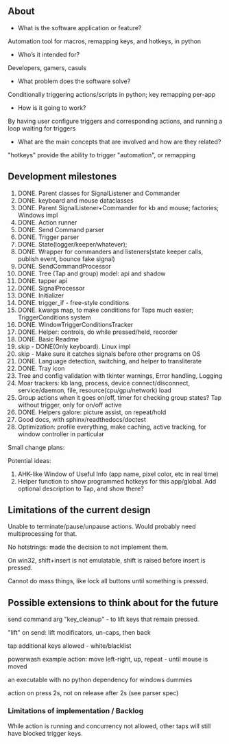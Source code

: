 ## About

- What is the software application or feature?

Automation tool for macros, remapping keys, and hotkeys, in python

- Who’s it intended for?

Developers, gamers, casuls

- What problem does the software solve?

Conditionally triggering actions/scripts in python; key remapping per-app

- How is it going to work?

By having user configure triggers and corresponding actions, and running a loop waiting for triggers

- What are the main concepts that are involved and how are they related?

"hotkeys" provide the ability to trigger "automation", or remapping

## Development milestones

1. DONE. Parent classes for SignalListener and Commander
2. DONE. keyboard and mouse dataclasses
3. DONE. Parent SignalListener+Commander for kb and mouse; factories; Windows impl
4. DONE. Action runner
5. DONE. Send Command parser
6. DONE. Trigger parser
7. DONE. State(logger/keeper/whatever);
8. DONE. Wrapper for commanders and listeners(state keeper calls, publish event, bounce fake signal)
9. DONE. SendCommandProcessor
10. DONE. Tree (Tap and group) model: api and shadow
11. DONE. tapper api
12. DONE. SignalProcessor
13. DONE. Initializer
14. DONE. trigger_if - free-style conditions
15. DONE. kwargs map, to make conditions for Taps much easier; TriggerConditions system
16. DONE. WindowTriggerConditionsTracker
17. DONE. Helper: controls, do while pressed/held, recorder
18. DONE. Basic Readme
19. skip - DONE(Only keyboard). Linux impl
20. skip - Make sure it catches signals before other programs on OS
21. DONE. Language detection, switching, and helper to transliterate
22. DONE. Tray icon
23. Tree and config validation with tkinter warnings, Error handling, Logging
24. Moar trackers: kb lang, process, device connect/disconnect, service/daemon, file, resource(cpu/gpu/network) load
25. Group actions when it goes on/off, timer for checking group states? Tap without trigger, only for on/off active
26. DONE. Helpers galore: picture assist, on repeat/hold
27. Good docs, with sphinx/readthedocs/doctest
28. Optimization: profile everything, make caching, active tracking, for window controller in particular

Small change plans:


Potential ideas:
1. AHK-like Window of Useful Info (app name, pixel color, etc in real time)
2. Helper function to show programmed hotkeys for this app/global. Add optional description to Tap, and show there?


## Limitations of the current design

Unable to terminate/pause/unpause actions.
Would probably need multiprocessing for that.

No hotstrings: made the decision to not implement them.

On win32, shift+insert is not emulatable, shift is raised before insert is pressed.

Cannot do mass things, like lock all buttons until something is pressed.


## Possible extensions to think about for the future

send command arg "key_cleanup" - to lift keys that remain pressed.

"lift" on send: lift modificators, un-caps, then back

tap additional keys allowed - white/blacklist

powerwash example action: move left-right, up, repeat - until mouse is moved

an executable with no python dependency for windows dummies

action on press 2s, not on release after 2s (see parser spec)


### Limitations of implementation / Backlog

While action is running and concurrency not allowed, other taps will still have blocked trigger keys.
